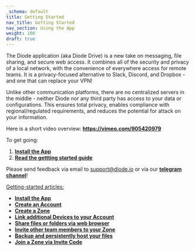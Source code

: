```yaml
---
_schema: default
title: Getting Started
nav_title: Getting Started
nav_section: Using the App
weight: 100
draft: true
---
```

The Diode application (aka Diode Drive) is a new take on messaging, file sharing, and secure web access. It combines all of the security and privacy of a local network, with the convenience of everywhere access for remote teams. It is a privacy-focused alternative to Slack, Discord, and Dropbox - and one that can replace your VPN!

Unlike other communication platforms, there are no centralized servers in the middle - neither Diode nor any third party has access to your data or configurations. This ensures total privacy, enables compliance with regional/regulated requirements, and reduces the potential for attack on your information.

Here is a short video overview: <a href="https://vimeo.com/905420979" target="_blank" rel="noopener"><strong>https://vimeo.com/905420979</strong></a>

To get going:

1. [**Install the App**](https://app.docs.diode.io/docs/)
2. [**Read the gettting started guide**](https://support.diode.io/article/u9p7lssfxz)

Please send feedback via email to support@diode.io or via our [**telegram channel**](https://t.me/diode_chain)!

<u>Getting-started articles:</u>

* <a href="https://support.diode.io/article/d3eguu0pem" target="_blank" rel="noopener"><strong>Install the App</strong></a>
* <a href="https://support.diode.io/article/gmg93l7u6y" target="_blank" rel="noopener"><strong>Create an Account</strong></a>
* <a href="https://support.diode.io/article/k1diuzadd8" target="_blank" rel="noopener"><strong>Create a Zone</strong></a>
* <a href="https://support.diode.io/article/g3d42k5onu" target="_blank" rel="noopener"><strong>Link additional Devices to your Account</strong></a>
* <a href="https://support.diode.io/article/v428b36e31" target="_blank" rel="noopener"><strong>Share files or folders via web browser</strong></a>
* <a href="https://support.diode.io/article/jkzakxo7a0" target="_blank" rel="noopener"><strong>Invite other team members to your Zone</strong></a>
* <a href="https://support.diode.io/article/x859ax5avc" target="_blank" rel="noopener"><strong>Backup and persistently host your files</strong></a>
* <a href="https://support.diode.io/article/uuj9ac8eqs" target="_blank" rel="noopener"><strong>Join a Zone via Invite Code</strong></a>
